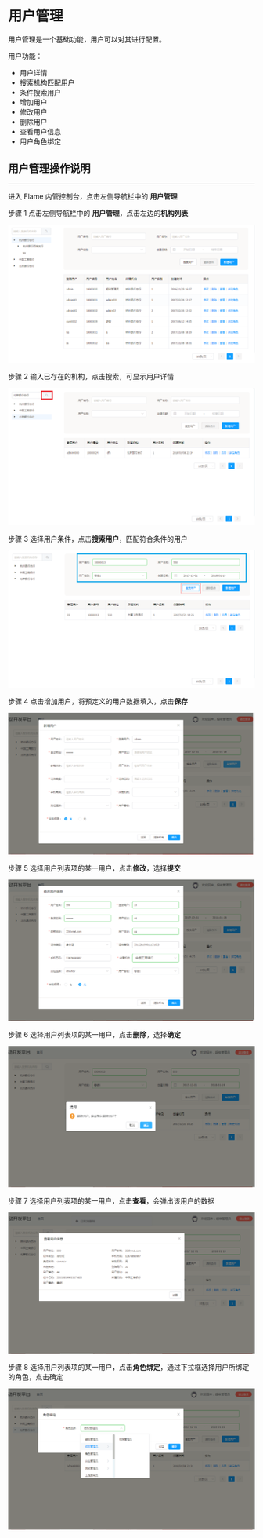 # 用户管理

用户管理是一个基础功能，用户可以对其进行配置。

用户功能：

* 用户详情
* 搜索机构匹配用户
* 条件搜索用户
* 增加用户
* 修改用户
* 删除用户
* 查看用户信息
* 用户角色绑定

## 用户管理操作说明

---

进入 Flame 内管控制台，点击左侧导航栏中的 **用户管理**

步骤 1 点击左侧导航栏中的 **用户管理**，点击左边的**机构列表**

![机构匹配用户详情](./../images/user1.png)

步骤 2 输入已存在的机构，点击搜索，可显示用户详情

![显示用户详情](./../images/user2.png)

步骤 3 选择用户条件，点击**搜索用户**，匹配符合条件的用户

![搜索用户条件](./../images/user3.png)

步骤 4 点击增加用户，将预定义的用户数据填入，点击**保存**

![增加用户](./../images/user4.png)

步骤 5 选择用户列表项的某一用户，点击**修改**，选择**提交**

![修改用户](./../images/user5.png)

步骤 6 选择用户列表项的某一用户，点击**删除**，选择**确定**

![删除用户](./../images/user6.png)

步骤 7 选择用户列表项的某一用户，点击**查看**，会弹出该用户的数据

![查看用户](./../images/user7.png)

步骤 8 选择用户列表项的某一用户，点击**角色绑定**，通过下拉框选择用户所绑定的角色，点击确定

![角色绑定](./../images/user8.png)